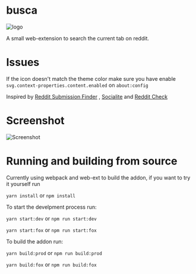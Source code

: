 # busca

![logo](https://github.com/afk-mcz/busca.afk/blob/master/dist/img/32icon_dark.svg)

A small web-extension to search the current tab on reddit.

# Issues

If the icon doesn't match the theme color make sure you have enable `svg.context-properties.content.enabled` on `about:config`

Inspired by [Reddit Submission Finder](https://addons.mozilla.org/en-US/firefox/addon/reddit-submission-finder/) , [Socialite](https://addons.mozilla.org/en-US/firefox/addon/socialite/) and [Reddit Check](https://github.com/hsbakshi/reddit-check)

# Screenshot

![Screenshot](https://github.com/afk-mcz/busca.afk/blob/master/screenshots/screenshot-1.png?raw=true)

# Running and building from source

Currently using webpack and web-ext to build the addon, if you want to try it yourself run

`yarn install` or `npm install`

To start the develpment process run:

`yarn start:dev` or `npm run start:dev`

`yarn start:fox` or `npm run start:fox`

To build the addon run:

`yarn build:prod` or `npm run build:prod`

`yarn build:fox` or `npm run build:fox`
